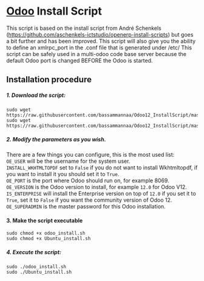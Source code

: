 # [Odoo](https://www.odoo.com "Odoo's Homepage") Install Script

This script is based on the install script from André Schenkels (https://github.com/aschenkels-ictstudio/openerp-install-scripts)
but goes a bit further and has been improved. This script will also give you the ability to define an xmlrpc_port in the .conf file that is generated under /etc/
This script can be safely used in a multi-odoo code base server because the default Odoo port is changed BEFORE the Odoo is started.

## Installation procedure

##### 1. Download the script:
```
sudo wget https://raw.githubusercontent.com/bassammannaa/Odoo12_InstallScript/master/odoo_install.sh
sudo wget https://raw.githubusercontent.com/bassammannaa/Odoo12_InstallScript/master/Ubuntu_install.sh
```
##### 2. Modify the parameters as you wish.
There are a few things you can configure, this is the most used list:<br/>
```OE_USER``` will be the username for the system user.<br/>
```INSTALL_WKHTMLTOPDF``` set to ```False``` if you do not want to install Wkhtmltopdf, if you want to install it you should set it to ```True```.<br/>
```OE_PORT``` is the port where Odoo should run on, for example 8069.<br/>
```OE_VERSION``` is the Odoo version to install, for example ```12.0``` for Odoo V12.<br/>
```IS_ENTERPRISE``` will install the Enterprise version on top of ```12.0``` if you set it to ```True```, set it to ```False``` if you want the community version of Odoo 12.<br/>
```OE_SUPERADMIN``` is the master password for this Odoo installation.<br/>

#### 3. Make the script executable
```
sudo chmod +x odoo_install.sh
sudo chmod +x Ubuntu_install.sh
```
##### 4. Execute the script:
```
sudo ./odoo_install.sh
sudo ./Ubuntu_install.sh
```
